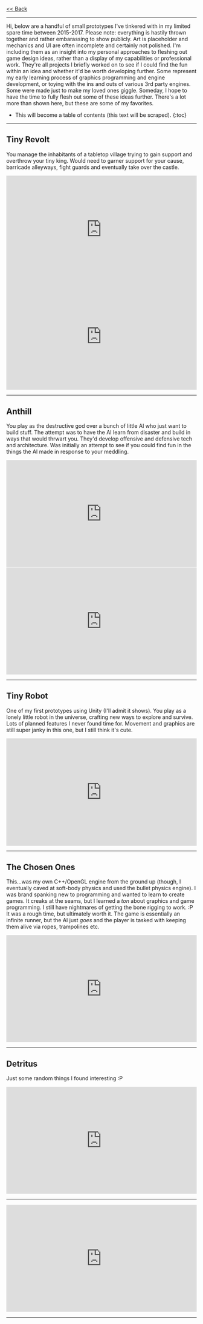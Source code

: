 [<< Back](https://stickandbindlegames.github.io)

----

Hi, below are a handful of small prototypes I've tinkered with in my limited spare time between 2015-2017. Please note: everything is hastily thrown together and rather embarassing to show publicly. Art is placeholder and mechanics and UI are often incomplete and certainly not polished. I'm including them as an insight into my personal approaches to fleshing out game design ideas, rather than a display of my capabilities or professional work. They're all projects I briefly worked on to see if I could find the fun within an idea and whether it'd be worth developing further. Some represent my early learning process of graphics programming and engine development, or toying with the ins and outs of various 3rd party engines. Some were made just to make my loved ones giggle. Someday, I hope to have the time to fully flesh out some of these ideas further. There's a lot more than shown here, but these are some of my favorites.

* This will become a table of contents (this text will be scraped).
{:toc}

----

## Tiny Revolt
You manage the inhabitants of a tabletop village trying to gain support and overthrow your tiny king. Would need to garner support for your cause, barricade alleyways, fight guards and eventually take over the castle.

<div style="position:relative;height:0;padding-bottom:56.21%"><iframe src="https://www.youtube.com/embed/v7Fllky0hgc?ecver=2" style="position:absolute;width:100%;height:100%;left:0" width="641" height="360" frameborder="0" gesture="media" allow="encrypted-media" allowfullscreen></iframe></div>

<div style="position:relative;height:0;padding-bottom:56.21%"><iframe src="https://www.youtube.com/embed/5JtLZC8SfL4?ecver=2" style="position:absolute;width:100%;height:100%;left:0" width="641" height="360" frameborder="0" gesture="media" allow="encrypted-media" allowfullscreen></iframe></div>

----

## Anthill
You play as the destructive god over a bunch of little AI who just want to build stuff. The attempt was to have the AI learn from disaster and build in ways that would thrwart you. They'd develop offensive and defensive tech and architecture. Was initially an attempt to see if you could find fun in the things the AI made in response to your meddling.

<div style="position:relative;height:0;padding-bottom:56.21%"><iframe src="https://www.youtube.com/embed/JDhp9ortYd4?ecver=2" style="position:absolute;width:100%;height:100%;left:0" width="641" height="360" frameborder="0" gesture="media" allow="encrypted-media" allowfullscreen></iframe></div>

<div style="position:relative;height:0;padding-bottom:56.21%"><iframe src="https://www.youtube.com/embed/Am1t-ZXsLsI?ecver=2" style="position:absolute;width:100%;height:100%;left:0" width="641" height="360" frameborder="0" gesture="media" allow="encrypted-media" allowfullscreen></iframe></div>

----

## Tiny Robot
One of my first prototypes using Unity (I'll admit it shows). You play as a lonely little robot in the universe, crafting new ways to explore and survive. Lots of planned features I never found time for. Movement and graphics are still super janky in this one, but I still think it's cute.

<div style="position:relative;height:0;padding-bottom:56.25%"><iframe src="https://www.youtube.com/embed/BjCHqA6QAdE?ecver=2" style="position:absolute;width:100%;height:100%;left:0" width="640" height="360" frameborder="0" gesture="media" allow="encrypted-media" allowfullscreen></iframe></div>

----

## The Chosen Ones
This...was my own C++/OpenGL engine from the ground up (though, I eventually caved at soft-body physics and used the bullet physics engine). I was brand spanking new to programming and wanted to learn to create games. It creaks at the seams, but I learned a _ton_ about graphics and game programming. I still have nightmares of getting the bone rigging to work. :P  It was a rough time, but ultimately worth it. The game is essentially an infinite runner, but the AI just _goes_ and the player is tasked with keeping them alive via ropes, trampolines etc.


<div style="position:relative;height:0;padding-bottom:56.21%"><iframe src="https://www.youtube.com/embed/SDuLBvNKy3k?ecver=2" style="position:absolute;width:100%;height:100%;left:0" width="640" height="360" frameborder="0" gesture="media" allow="encrypted-media" allowfullscreen></iframe></div>

----

## Detritus
Just some random things I found interesting :P

<div style="position:relative;height:0;padding-bottom:56.21%"><iframe src="https://www.youtube.com/embed/d8GxiUL941o" style="position:absolute;width:100%;height:100%;left:0" width="641" height="360" frameborder="0" gesture="media" allow="encrypted-media" allowfullscreen></iframe></div>

----

<div style="position:relative;height:0;padding-bottom:56.21%"><iframe src="https://www.youtube.com/embed/rQybSyzN9Rk?ecver=2" style="position:absolute;width:100%;height:100%;left:0" width="641" height="360" frameborder="0" gesture="media" allow="encrypted-media" allowfullscreen></iframe></div>

----
